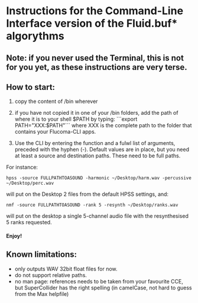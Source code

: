 # Instructions for the Command-Line Interface version of the Fluid.buf* algorythms

## Note: if you never used the Terminal, this is not for you yet, as these instructions are very terse.

## How to start:

1) copy the content of /bin wherever

2) if you have not copied it in one of your /bin folders, add the path of where it is to your shell $PATH by typing:
```export PATH="XXX:$PATH"```
where XXX is the complete path to the folder that contains your Flucoma-CLI apps.

3) Use the CLI by entering the function and a fulwl list of arguments, preceded with the hyphen (-). Default values are in place, but you need at least a source and destination paths. These need to be full paths.

For instance:
```
hpss -source FULLPATHTOASOUND -harmonic ~/Desktop/harm.wav -percussive ~/Desktop/perc.wav
```

will put on the Desktop 2 files from the default HPSS settings, and:

```
nmf -source FULLPATHTOASOUND -rank 5 -resynth ~/Desktop/ranks.wav
```

will put on the desktop a single 5-channel audio file with the resynthesised 5 ranks requested.

#### Enjoy!


## Known limitations:
- only outputs WAV 32bit float files for now.
- do not support relative paths.
- no man page: references needs to be taken from your favourite CCE, but SuperCollider has the right spelling (in camelCase, not hard to guess from the Max helpfile)
